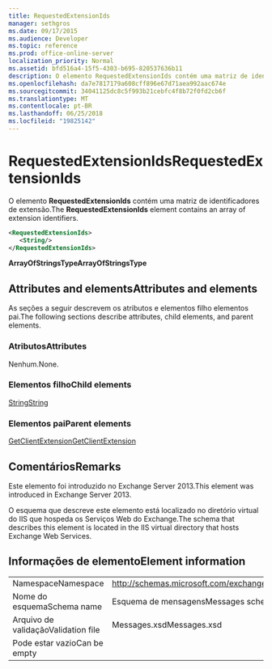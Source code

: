 ```yaml
---
title: RequestedExtensionIds
manager: sethgros
ms.date: 09/17/2015
ms.audience: Developer
ms.topic: reference
ms.prod: office-online-server
localization_priority: Normal
ms.assetid: bfd516a4-15f5-4303-b695-820537636b11
description: O elemento RequestedExtensionIds contém uma matriz de identificadores de extensão.
ms.openlocfilehash: da7e7817179a608cff896e67d71aea992aac674e
ms.sourcegitcommit: 34041125dc8c5f993b21cebfc4f8b72f0fd2cb6f
ms.translationtype: MT
ms.contentlocale: pt-BR
ms.lasthandoff: 06/25/2018
ms.locfileid: "19825142"
---
```

# <a name="requestedextensionids"></a><span data-ttu-id="ec9a9-103">RequestedExtensionIds</span><span class="sxs-lookup"><span data-stu-id="ec9a9-103">RequestedExtensionIds</span></span>

<span data-ttu-id="ec9a9-104">O elemento **RequestedExtensionIds** contém uma matriz de identificadores de extensão.</span><span class="sxs-lookup"><span data-stu-id="ec9a9-104">The **RequestedExtensionIds** element contains an array of extension identifiers.</span></span> 
  
```XML
<RequestedExtensionIds>
   <String/>
</RequestedExtensionIds>
```

 <span data-ttu-id="ec9a9-105">**ArrayOfStringsType**</span><span class="sxs-lookup"><span data-stu-id="ec9a9-105">**ArrayOfStringsType**</span></span>
## <a name="attributes-and-elements"></a><span data-ttu-id="ec9a9-106">Attributes and elements</span><span class="sxs-lookup"><span data-stu-id="ec9a9-106">Attributes and elements</span></span>

<span data-ttu-id="ec9a9-107">As seções a seguir descrevem os atributos e elementos filho elementos pai.</span><span class="sxs-lookup"><span data-stu-id="ec9a9-107">The following sections describe attributes, child elements, and parent elements.</span></span>
  
### <a name="attributes"></a><span data-ttu-id="ec9a9-108">Atributos</span><span class="sxs-lookup"><span data-stu-id="ec9a9-108">Attributes</span></span>

<span data-ttu-id="ec9a9-109">Nenhum.</span><span class="sxs-lookup"><span data-stu-id="ec9a9-109">None.</span></span>
  
### <a name="child-elements"></a><span data-ttu-id="ec9a9-110">Elementos filho</span><span class="sxs-lookup"><span data-stu-id="ec9a9-110">Child elements</span></span>

[<span data-ttu-id="ec9a9-111">String</span><span class="sxs-lookup"><span data-stu-id="ec9a9-111">String</span></span>](string.md)
  
### <a name="parent-elements"></a><span data-ttu-id="ec9a9-112">Elementos pai</span><span class="sxs-lookup"><span data-stu-id="ec9a9-112">Parent elements</span></span>

[<span data-ttu-id="ec9a9-113">GetClientExtension</span><span class="sxs-lookup"><span data-stu-id="ec9a9-113">GetClientExtension</span></span>](getclientextension.md)
  
## <a name="remarks"></a><span data-ttu-id="ec9a9-114">Comentários</span><span class="sxs-lookup"><span data-stu-id="ec9a9-114">Remarks</span></span>

<span data-ttu-id="ec9a9-115">Este elemento foi introduzido no Exchange Server 2013.</span><span class="sxs-lookup"><span data-stu-id="ec9a9-115">This element was introduced in Exchange Server 2013.</span></span>
  
<span data-ttu-id="ec9a9-116">O esquema que descreve este elemento está localizado no diretório virtual do IIS que hospeda os Serviços Web do Exchange.</span><span class="sxs-lookup"><span data-stu-id="ec9a9-116">The schema that describes this element is located in the IIS virtual directory that hosts Exchange Web Services.</span></span>
  
## <a name="element-information"></a><span data-ttu-id="ec9a9-117">Informações de elemento</span><span class="sxs-lookup"><span data-stu-id="ec9a9-117">Element information</span></span>

|||
|:-----|:-----|
|<span data-ttu-id="ec9a9-118">Namespace</span><span class="sxs-lookup"><span data-stu-id="ec9a9-118">Namespace</span></span>  <br/> |http://schemas.microsoft.com/exchange/services/2006/messages  <br/> |
|<span data-ttu-id="ec9a9-119">Nome do esquema</span><span class="sxs-lookup"><span data-stu-id="ec9a9-119">Schema name</span></span>  <br/> |<span data-ttu-id="ec9a9-120">Esquema de mensagens</span><span class="sxs-lookup"><span data-stu-id="ec9a9-120">Messages schema</span></span>  <br/> |
|<span data-ttu-id="ec9a9-121">Arquivo de validação</span><span class="sxs-lookup"><span data-stu-id="ec9a9-121">Validation file</span></span>  <br/> |<span data-ttu-id="ec9a9-122">Messages.xsd</span><span class="sxs-lookup"><span data-stu-id="ec9a9-122">Messages.xsd</span></span>  <br/> |
|<span data-ttu-id="ec9a9-123">Pode estar vazio</span><span class="sxs-lookup"><span data-stu-id="ec9a9-123">Can be empty</span></span>  <br/> ||
   

